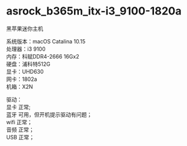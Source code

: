 # asrock_b365m_itx-i3_9100-1820a
黑苹果迷你主机

系统版本：macOS Catalina 10.15  
处理器：i3 9100  
内存：科赋DDR4-2666 16Gx2  
硬盘：浦科特512G  
显卡：UHD630  
网卡：1802a  
机箱：X2N  

驱动：  
显卡 正常;  
蓝牙 可用，但开机提示驱动有问题；  
wifi 正常；  
音频 正常；  
USB 正常；  
